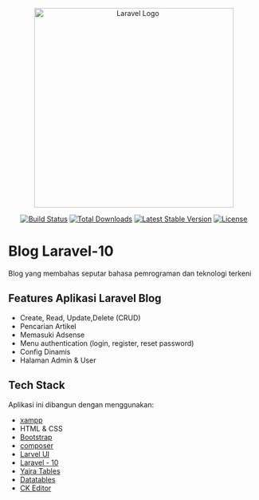 <p align="center"><a href="https://laravel.com" target="_blank"><img src="https://raw.githubusercontent.com/laravel/art/master/logo-lockup/5%20SVG/2%20CMYK/1%20Full%20Color/laravel-logolockup-cmyk-red.svg" width="400" alt="Laravel Logo"></a></p>

<p align="center">
<a href="https://github.com/laravel/framework/actions"><img src="https://github.com/laravel/framework/workflows/tests/badge.svg" alt="Build Status"></a>
<a href="https://packagist.org/packages/laravel/framework"><img src="https://img.shields.io/packagist/dt/laravel/framework" alt="Total Downloads"></a>
<a href="https://packagist.org/packages/laravel/framework"><img src="https://img.shields.io/packagist/v/laravel/framework" alt="Latest Stable Version"></a>
<a href="https://packagist.org/packages/laravel/framework"><img src="https://img.shields.io/packagist/l/laravel/framework" alt="License"></a>
</p>


# Blog Laravel-10
Blog yang membahas seputar bahasa pemrograman dan teknologi terkeni

## Features Aplikasi Laravel Blog

- Create, Read, Update,Delete (CRUD)
- Pencarian Artikel
- Memasuki Adsense
- Menu authentication (login, register, reset password)
- Config Dinamis
- Halaman Admin & User


## Tech Stack

Aplikasi ini dibangun dengan menggunakan:
- [xampp](https://www.apachefriends.org/download.html)
- HTML & CSS
- [Bootstrap](https://getbootstrap.com/)
- [composer](https://getcomposer.org/)
- [Larvel UI](https://github.com/laravel/ui)
- [Laravel - 10](https://laravel.com/)
- [Yajra Tables](https://yajrabox.com/)
- [Datatables](https://datatables.net/)
- [CK Editor](https://ckeditor.com/)
